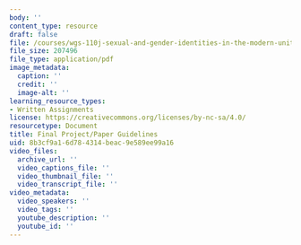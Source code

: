 ```yaml
---
body: ''
content_type: resource
draft: false
file: /courses/wgs-110j-sexual-and-gender-identities-in-the-modern-united-states-spring-2024/mitwgs_110j_s24_finalproject.pdf
file_size: 207496
file_type: application/pdf
image_metadata:
  caption: ''
  credit: ''
  image-alt: ''
learning_resource_types:
- Written Assignments
license: https://creativecommons.org/licenses/by-nc-sa/4.0/
resourcetype: Document
title: Final Project/Paper Guidelines
uid: 8b3cf9a1-6d78-4314-beac-9e589ee99a16
video_files:
  archive_url: ''
  video_captions_file: ''
  video_thumbnail_file: ''
  video_transcript_file: ''
video_metadata:
  video_speakers: ''
  video_tags: ''
  youtube_description: ''
  youtube_id: ''
---
```

